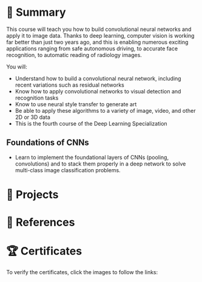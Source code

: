 # 📄 Summary
This course will teach you how to build convolutional neural networks and apply it to image data. Thanks to deep learning, computer vision is working far better than just two years ago, and this is enabling numerous exciting applications ranging from safe autonomous driving, to accurate face recognition, to automatic reading of radiology images.

You will:
* Understand how to build a convolutional neural network, including recent variations such as residual networks
* Know how to apply convolutional networks to visual detection and recognition tasks
* Know to use neural style transfer to generate art
* Be able to apply these algorithms to a variety of image, video, and other 2D or 3D data
* This is the fourth course of the Deep Learning Specialization

## Foundations of CNNs
* Learn to implement the foundational layers of CNNs (pooling, convolutions) and to stack them properly in a deep network to solve multi-class image classification problems.

# 📂 Projects

# 📄 References

# 🏆 Certificates 
To verify the certificates, click the images to follow the links:





